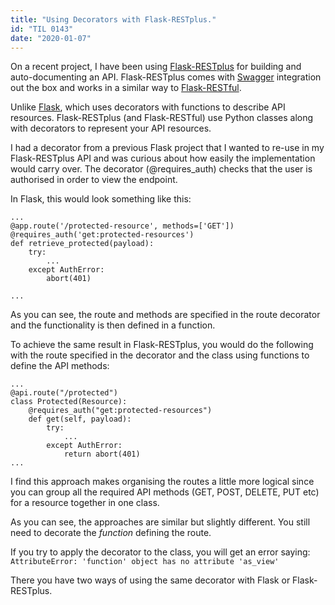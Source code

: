 ```yaml
---
title: "Using Decorators with Flask-RESTplus."
id: "TIL 0143"
date: "2020-01-07"
---
```


On a recent project, I have been using [Flask-RESTplus](http://flask-restplus.readthedocs.io/) for building and auto-documenting an API. Flask-RESTplus comes with [Swagger](https://swagger.io/) integration out the box and works in a similar way to [Flask-RESTful](https://flask-restful.readthedocs.io/en/latest/). 

Unlike [Flask](https://www.palletsprojects.com/p/flask/), which uses decorators with functions to describe API resources. Flask-RESTplus (and Flask-RESTful) use Python classes along with decorators to represent your API resources. 

I had a decorator from a previous Flask project that I wanted to re-use in my Flask-RESTplus API and was curious about how easily the implementation would carry over. The decorator (@requires_auth) checks that the user is authorised in order to view the endpoint. 

In Flask, this would look something like this:

```
...
@app.route('/protected-resource', methods=['GET'])
@requires_auth('get:protected-resources')
def retrieve_protected(payload):
    try:
        ...
    except AuthError:
        abort(401)

...
```

As you can see, the route and methods are specified in the route decorator and the functionality is then defined in a function. 

To achieve the same result in Flask-RESTplus, you would do the following with the route specified in the decorator and the class using functions to define the API methods: 

```
...
@api.route("/protected")
class Protected(Resource):
    @requires_auth("get:protected-resources")
    def get(self, payload):
        try:
            ...
        except AuthError:
            return abort(401)
...
```

I find this approach makes organising the routes a little more logical since you can group all the required API methods (GET, POST, DELETE, PUT etc) for a resource together in one class. 

As you can see, the approaches are similar but slightly different. You still need to decorate the *function* defining the route. 

If you try to apply the decorator to the class, you will get an error saying: `AttributeError: 'function' object has no attribute 'as_view'`

There you have two ways of using the same decorator with Flask or Flask-RESTplus. 